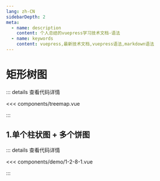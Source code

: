 ```yaml
---
lang: zh-CN
sidebarDepth: 2
meta:
  - name: description
    content: 个人总结的vuepress学习技术文档-语法
  - name: keywords
    content: vuepress,最新技术文档,vuepress语法,markdown语法
---
```


# 矩形树图

::: details 查看代码详情

<<< components/treemap.vue

:::

## 1.单个柱状图 + 多个饼图

  <Container url="https://zhoubichuan.com/resume/?type=echarts&name=1-2-8-1.vue" />

::: details 查看代码详情

<<< components/demo/1-2-8-1.vue

:::
